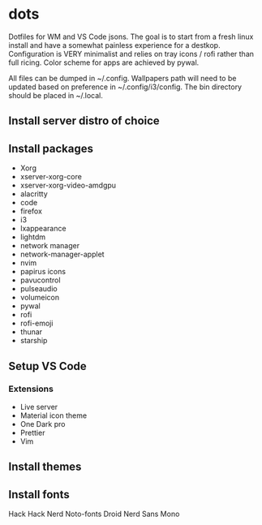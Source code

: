 # dots
Dotfiles for WM and VS Code jsons. The goal is to start from a fresh linux install and have a somewhat painless experience for a destkop. Configuration is VERY minimalist and relies on tray icons / rofi rather than full ricing. Color scheme for apps are achieved by pywal.

All files can be dumped in ~/.config. Wallpapers path will need to be updated based on preference in ~/.config/i3/config. The bin directory should be placed in ~/.local.

## Install server distro of choice

## Install packages
- Xorg
- xserver-xorg-core
- xserver-xorg-video-amdgpu
- alacritty
- code
- firefox
- i3
- lxappearance
- lightdm
- network manager
- network-manager-applet
- nvim
- papirus icons
- pavucontrol
- pulseaudio
- volumeicon
- pywal
- rofi
- rofi-emoji
- thunar
- starship
  
## Setup VS Code
### Extensions
- Live server
- Material icon theme
- One Dark pro
- Prettier
- Vim

## Install themes

## Install fonts
Hack
Hack Nerd
Noto-fonts
Droid Nerd Sans Mono
